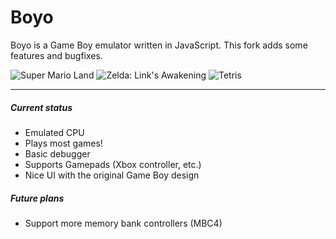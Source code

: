 # Boyo

Boyo is a Game Boy emulator written in JavaScript. This fork adds some features and bugfixes.

![Super Mario Land](http://i.imgur.com/p0ADG8A.png)
![Zelda: Link's Awakening](http://i.imgur.com/EukNdBc.png)
![Tetris](http://i.imgur.com/9KaFXUl.png)

---

##### Current status
- Emulated CPU
- Plays most games!
- Basic debugger
- Supports Gamepads (Xbox controller, etc.)
- Nice UI with the original Game Boy design

##### Future plans
- Support more memory bank controllers (MBC4)
